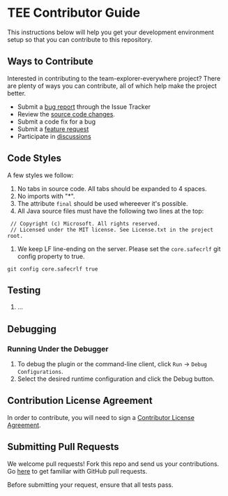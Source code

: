 # TEE Contributor Guide
This instructions below will help you get your development environment setup so that you can contribute to this repository.

## Ways to Contribute
Interested in contributing to the team-explorer-everywhere project? There are plenty of ways you can contribute, all of which help make the project better.
* Submit a [bug report](https://github.com/Microsoft/team-explorer-everywhere/issues/new) through the Issue Tracker 
* Review the [source code changes](https://github.com/Microsoft/team-explorer-everywhere/pulls).
* Submit a code fix for a bug 
* Submit a [feature request](https://visualstudio.uservoice.com/forums/330519-team-services/category/145260-java-tools-intellij-eclipse) 
* Participate in [discussions](https://social.msdn.microsoft.com/Forums/vstudio/en-US/home?forum=tee&filter=alltypes&sort=lastpostdesc)

## Code Styles
A few styles we follow:
1. No tabs in source code. All tabs should be expanded to 4 spaces.
1. No imports with "*".
1. The attribute `final` should be used whereever it's possible. 
1. All Java source files must have the following two lines at the top:
```
 // Copyright (c) Microsoft. All rights reserved.
 // Licensed under the MIT license. See License.txt in the project root.
```
1. We keep LF line-ending on the server. Please set the `core.safecrlf` git config property to true.
```
git config core.safecrlf true
```

## Testing

1. ...

## Debugging

### Running Under the Debugger
1. To debug the plugin or the command-line client, click `Run` -> `Debug Configurations`.
1. Select the desired runtime configuration and click the Debug button.

## Contribution License Agreement
In order to contribute, you will need to sign a [Contributor License Agreement](https://cla.microsoft.com/).

## Submitting Pull Requests
We welcome pull requests!  Fork this repo and send us your contributions.  Go [here](https://help.github.com/articles/using-pull-requests/) to get familiar with GitHub pull requests.

Before submitting your request, ensure that all tests pass.
